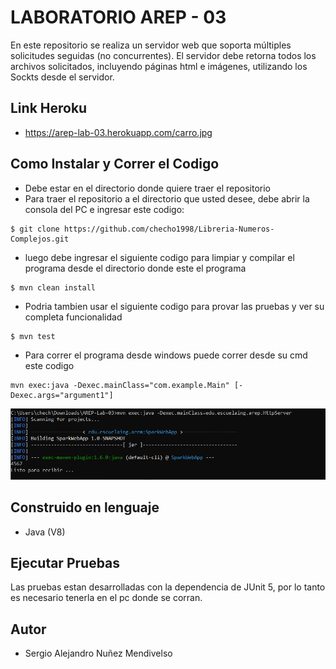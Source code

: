 # LABORATORIO AREP - 03

En este repositorio se realiza un servidor web que soporta múltiples solicitudes seguidas (no concurrentes). El servidor debe retorna todos los archivos solicitados, incluyendo páginas html e imágenes, utilizando los Sockts desde el servidor.
## Link Heroku
- https://arep-lab-03.herokuapp.com/carro.jpg
## Como Instalar y Correr el Codigo

- Debe estar en el directorio donde quiere traer el repositorio
- Para traer el repositorio a el directorio que usted desee, debe abrir la consola del PC e ingresar este codigo:
```
$ git clone https://github.com/checho1998/Libreria-Numeros-Complejos.git
```
- luego debe ingresar el siguiente codigo para limpiar y compilar el programa desde el directorio donde este el programa
```
$ mvn clean install 
```
- Podria tambien usar el siguiente codigo para provar las pruebas y ver su completa funcionalidad
```
$ mvn test
```
- Para correr el programa desde windows puede correr desde su cmd este codigo
```
mvn exec:java -Dexec.mainClass="com.example.Main" [-Dexec.args="argument1"]
```

![Imagenes](https://github.com/checho1998/AREP-Lab-03/blob/master/imagenes/correr.PNG)


## Construido en lenguaje
  
  - Java (V8)
  
## Ejecutar Pruebas

Las pruebas estan desarrolladas con la dependencia de JUnit 5, por lo tanto es necesario tenerla
en el pc donde se corran.

## Autor

- Sergio Alejandro Nuñez Mendivelso
